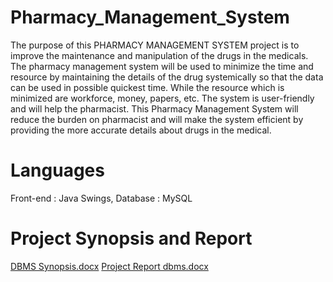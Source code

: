 # Pharmacy_Management_System
The purpose of this PHARMACY MANAGEMENT SYSTEM project is to improve the maintenance and manipulation of the drugs in the medicals. The pharmacy management system will be used to minimize the time and resource by maintaining the details of the drug systemically so that the data can be used in possible quickest time. While the resource which is minimized are workforce, money, papers, etc. The system is user-friendly and will help the pharmacist. This Pharmacy Management System will reduce the burden on pharmacist and will make the system efficient by providing the more accurate details about drugs in the medical.

# Languages
Front-end : Java Swings,
Database : MySQL

# Project Synopsis and Report
[DBMS Synopsis.docx](https://github.com/RajatRHegde/Pharmacy_Management_System/files/12327467/DBMS.Synopsis.docx)
[Project Report dbms.docx](https://github.com/RajatRHegde/Pharmacy_Management_System/files/12327468/Project.Report.dbms.docx)
